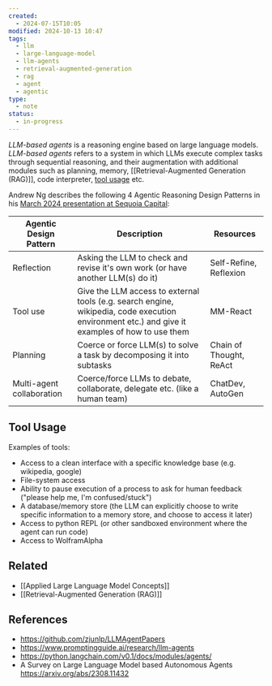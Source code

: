 ```yaml
---
created:
  - 2024-07-15T10:05
modified: 2024-10-13 10:47
tags:
  - llm
  - large-language-model
  - llm-agents
  - retrieval-augmented-generation
  - rag
  - agent
  - agentic
type:
  - note
status:
  - in-progress
---
```

_LLM-based agents_ is a reasoning engine based on large language models. 
_LLM-based agents_ refers to a system in which LLMs execute complex tasks through sequential reasoning, and their augmentation with additional modules such as planning, memory, [[Retrieval-Augmented Generation (RAG)]], code interpreter, [tool usage](#tool-usage) etc.

Andrew Ng describes the following 4 Agentic Reasoning Design Patterns in his [March 2024 presentation at Sequoia Capital](https://www.youtube.com/watch?v=sal78ACtGTc&t=695s):

| Agentic Design Pattern    | Description                                                                                                                                    | Resources               |
| ------------------------- | ---------------------------------------------------------------------------------------------------------------------------------------------- | ----------------------- |
| Reflection                | Asking the LLM to check and revise it's own work (or have another LLM(s) do it)                                                                | Self-Refine, Reflexion  |
| Tool use                  | Give the LLM access to external tools (e.g. search engine, wikipedia, code execution environment etc.) and give it examples of how to use them | MM-React                |
| Planning                  | Coerce or force LLM(s) to solve a task by decomposing it into subtasks                                                                         | Chain of Thought, ReAct |
| Multi-agent collaboration | Coerce/force LLMs to debate, collaborate, delegate etc. (like a human team)                                                                    | ChatDev, AutoGen        |


## Tool Usage
Examples of tools:
* Access to a clean interface with a specific knowledge base (e.g. wikipedia, google)
* File-system access
* Ability to pause execution of a process to ask for human feedback ("please help me, I'm confused/stuck")
* A database/memory store (the LLM can explicitly choose to write specific information to a memory store, and choose to access it later)
* Access to python REPL (or other sandboxed environment where the agent can run code)
* Access to WolframAlpha

## Related
* [[Applied Large Language Model Concepts]]
* [[Retrieval-Augmented Generation (RAG)]]
## References
* https://github.com/zjunlp/LLMAgentPapers
* https://www.promptingguide.ai/research/llm-agents
* https://python.langchain.com/v0.1/docs/modules/agents/ 
* A Survey on Large Language Model based Autonomous Agents https://arxiv.org/abs/2308.11432
